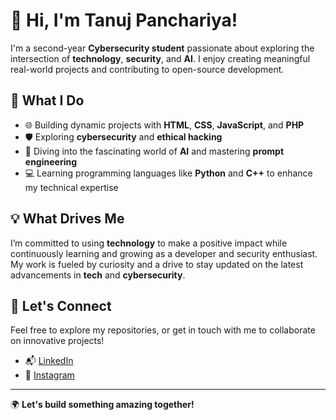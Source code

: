 # 👋 Hi, I'm **Tanuj Panchariya**!

I'm a second-year **Cybersecurity student** passionate about exploring the intersection of **technology**, **security**, and **AI**. I enjoy creating meaningful real-world projects and contributing to open-source development.

## 🚀 What I Do

- 🌐 Building dynamic projects with **HTML**, **CSS**, **JavaScript**, and **PHP**
- 🛡️ Exploring **cybersecurity** and **ethical hacking**
- 🤖 Diving into the fascinating world of **AI** and mastering **prompt engineering**
- 💻 Learning programming languages like **Python** and **C++** to enhance my technical expertise

## 💡 What Drives Me

I’m committed to using **technology** to make a positive impact while continuously learning and growing as a developer and security enthusiast. My work is fueled by curiosity and a drive to stay updated on the latest advancements in **tech** and **cybersecurity**.

## 🌟 Let's Connect

Feel free to explore my repositories, or get in touch with me to collaborate on innovative projects!

- 📬 [LinkedIn]([https://www.linkedin.com/in/your-profile](https://www.linkedin.com/in/tanuj-panchariya-5415b3292?))
- 📸 [Instagram](https://www.instagram.com/your-profile)

---

🌍 **Let's build something amazing together!**
